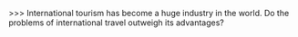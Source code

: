 &gt;&gt;&gt; International tourism has become a huge industry in the world. Do the problems of international travel outweigh its advantages?
